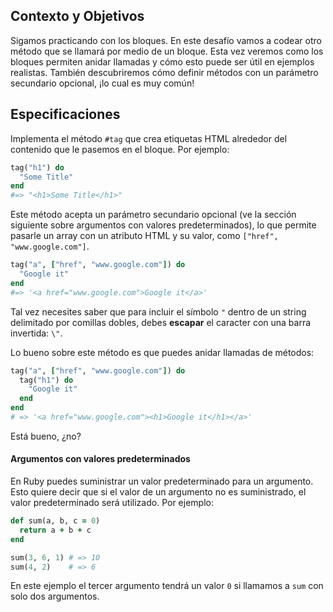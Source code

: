 ## Contexto y Objetivos

Sigamos practicando con los bloques. En este desafío vamos a codear otro método que se llamará por medio de un bloque. Esta vez veremos como los bloques permiten anidar llamadas y cómo esto puede ser útil en ejemplos realistas. También descubriremos cómo definir métodos con un parámetro secundario opcional, ¡lo cual es muy común!

## Especificaciones

Implementa el método `#tag` que crea etiquetas HTML alrededor del contenido que le pasemos en el bloque. Por ejemplo:

```ruby
tag("h1") do
  "Some Title"
end
#=> "<h1>Some Title</h1>"
```

Este método acepta un parámetro secundario opcional (ve la sección siguiente sobre argumentos con valores predeterminados), lo que permite pasarle un array con un atributo HTML y su valor, como `["href", "www.google.com"]`.

```ruby
tag("a", ["href", "www.google.com"]) do
  "Google it"
end
#=> '<a href="www.google.com">Google it</a>'
```

Tal vez necesites saber que para incluir el símbolo `"` dentro de un string delimitado por comillas dobles, debes **escapar** el caracter con una barra invertida: `\"`.

Lo bueno sobre este método es que puedes anidar llamadas de métodos:

```ruby
tag("a", ["href", "www.google.com"]) do
  tag("h1") do
    "Google it"
  end
end
# => '<a href="www.google.com"><h1>Google it</h1></a>'
```

Está bueno, ¿no?

#### Argumentos con valores predeterminados

En Ruby puedes suministrar un valor predeterminado para un argumento. Esto quiere decir que si el valor de un argumento no es suministrado, el valor predeterminado será utilizado. Por ejemplo:

```ruby
def sum(a, b, c = 0)
  return a + b + c
end

sum(3, 6, 1) # => 10
sum(4, 2)    # => 6
```

En este ejemplo el tercer argumento tendrá un valor `0` si llamamos a `sum`  con solo dos argumentos.
